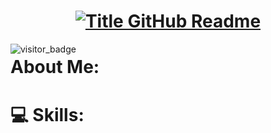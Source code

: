 <h1 style="text-align: center;">
  <a href="https://git.io/typing-svg" target="_blank">
    <img src="https://readme-typing-svg.herokuapp.com?font=Inter&weight=800&size=35&duration=2000&pause=250&multiline=true&width=650&height=140&lines=Hello!;I'm+Saifur+Rahman" alt="Title GitHub Readme" />
  </a>
</h1>

<img align="left" src="https://api.visitorbadge.io/api/visitors?path=https%3A%2F%2Fgithub.com%2Fsaifx19&countColor=%23ADD8E6&style=default" alt="visitor_badge">


# About Me:




# 💻 Skills:
